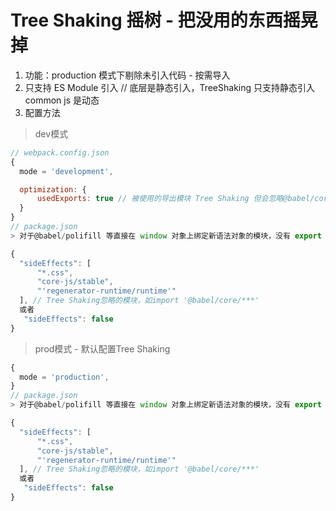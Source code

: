 # Tree Shaking 摇树 - 把没用的东西摇晃掉

1. 功能：production 模式下剔除未引入代码 - 按需导入
2. 只支持 ES Module 引入 // 底层是静态引入，TreeShaking 只支持静态引入 common js 是动态
3. 配置方法

> dev模式  
```js
// webpack.config.json
{
  mode = 'development',

  optimization: {
      usedExports: true // 被使用的导出模块 Tree Shaking 但会忽略@babel/core/***等全局导入
  }
}
// package.json
> 对于@babel/polifill 等直接在 window 对象上绑定新语法对象的模块，没有 export ，Treeshaking 默认将其忽略，若需要，需如下添加

{
  "sideEffects": [
      "*.css",
      "core-js/stable",
      "'regenerator-runtime/runtime'"
  ], // Tree Shaking忽略的模块，如import '@babel/core/***'
  或者
   "sideEffects": false
}
```

> prod模式  - 默认配置Tree Shaking
```js
{
  mode = 'production',
}
// package.json
> 对于@babel/polifill 等直接在 window 对象上绑定新语法对象的模块，没有 export ，Treeshaking 默认将其忽略，若需要，需如下添加

{
  "sideEffects": [
      "*.css",
      "core-js/stable",
      "'regenerator-runtime/runtime'"
  ], // Tree Shaking忽略的模块，如import '@babel/core/***'
  或者
   "sideEffects": false
}
```
